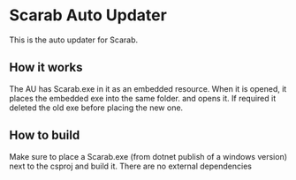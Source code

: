 ﻿# Scarab Auto Updater

This is the auto updater for Scarab.

## How it works

The AU has Scarab.exe in it as an embedded resource. When it is opened, it places the embedded exe into the same folder.
and opens it. If required it deleted the old exe before placing the new one.

## How to build

Make sure to place a Scarab.exe (from dotnet publish of a windows version) next to the csproj and build it. There are no external dependencies
